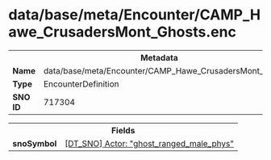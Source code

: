 <h1>data/base/meta/Encounter/CAMP_Hawe_CrusadersMont_Ghosts.enc</h1><table><tr><th colspan="100%">Metadata</th></tr><tr><td><b>Name</b></td><td>data/base/meta/Encounter/CAMP_Hawe_CrusadersMont_Ghosts.enc</td></tr><tr><td><b>Type</b></td><td>EncounterDefinition</td></tr><tr><td><b>SNO ID</b></td><td>717304</td></tr></table>

<table><tr><th colspan="100%">Fields</th></tr><tr><td><b>snoSymbol</b></td><td><a href="..\Actor\ghost_ranged_male_phys.acr">[DT_SNO] Actor: "ghost_ranged_male_phys"</a></td></tr></table>

